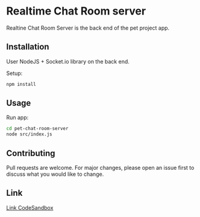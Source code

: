 # Realtime Chat Room server

Realtine Chat Room Server is the back end of the pet project app.

## Installation

User NodeJS + Socket.io library on the back end.

Setup:

```bash
npm install
```

## Usage

Run app:

```bash
cd pet-chat-room-server
node src/index.js
```

## Contributing

Pull requests are welcome. For major changes, please open an issue first to discuss what you would like to change.

## Link

[Link CodeSandbox](https://codesandbox.io/s/pet-chat-room-server-40uez?file=/src/index.js)
